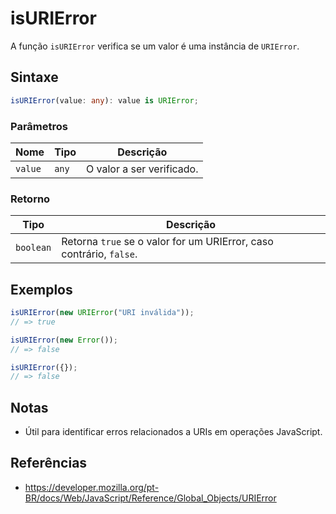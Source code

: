 # isURIError

A função `isURIError` verifica se um valor é uma instância de `URIError`.

## Sintaxe

```typescript
isURIError(value: any): value is URIError;
```

### Parâmetros

| Nome    | Tipo   | Descrição                             |
|---------|--------|---------------------------------------|
| `value` | `any`  | O valor a ser verificado.             |

### Retorno

| Tipo      | Descrição                                   |
|-----------|---------------------------------------------|
| `boolean` | Retorna `true` se o valor for um URIError, caso contrário, `false`. |

## Exemplos

```typescript
isURIError(new URIError("URI inválida"));
// => true

isURIError(new Error());
// => false

isURIError({});
// => false
```

## Notas

* Útil para identificar erros relacionados a URIs em operações JavaScript.

## Referências

* https://developer.mozilla.org/pt-BR/docs/Web/JavaScript/Reference/Global_Objects/URIError
